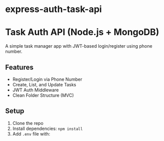 # express-auth-task-api

# Task Auth API (Node.js + MongoDB)

A simple task manager app with JWT-based login/register using phone number.

## Features
- Register/Login via Phone Number
- Create, List, and Update Tasks
- JWT Auth Middleware
- Clean Folder Structure (MVC)

## Setup
1. Clone the repo
2. Install dependencies: `npm install`
3. Add `.env` file with:
